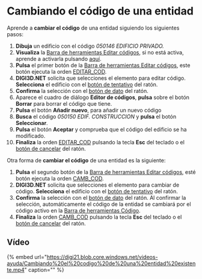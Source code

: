 # Cambiando el código de una entidad

Aprende a **cambiar el código** de una entidad siguiendo los siguientes pasos:

1. **Dibuja** un edificio con el código _050146 EDIFICIO PRIVADO._
2. **Visualiza** la [Barra de herramientas Editar códigos](https://github.com/digi21/docs/tree/7fc627c885c16fb88afc7cc05a6df2a2f4a54563/digi3d-net/primeros-pasos/comenzando-a-utilizar-digi3d.net/comenzando-con-la-ventana-de-dibujo/BarraDeHerramientasEditarCodigos.html), si no está activa, aprende a activarla pulsando [aquí](https://github.com/digi21/docs/tree/7fc627c885c16fb88afc7cc05a6df2a2f4a54563/digi3d-net/primeros-pasos/comenzando-a-utilizar-digi3d.net/comenzando-con-la-ventana-de-dibujo/PresentacionDeBarrasHerramientasBasicas.html).
3. **Pulsa** el primer botón de la [Barra de herramientas Editar códigos](https://github.com/digi21/docs/tree/7fc627c885c16fb88afc7cc05a6df2a2f4a54563/digi3d-net/primeros-pasos/comenzando-a-utilizar-digi3d.net/comenzando-con-la-ventana-de-dibujo/BarraDeHerramientasEditarCodigos.html), este botón ejecuta la orden [EDITAR\_COD](https://github.com/digi21/docs/tree/7fc627c885c16fb88afc7cc05a6df2a2f4a54563/digi3d-net/primeros-pasos/comenzando-a-utilizar-digi3d.net/comenzando-con-la-ventana-de-dibujo/EDITAR_COD.html).
4. **DIGI3D.NET** solicita que selecciones el elemento para editar código. **Selecciona** el edificio con el [botón de tentativo](cambiando-codigo-entidad.md) del ratón.
5. **Confirma** la selección con el [botón de dato](cambiando-codigo-entidad.md) del ratón.
6. Aparece el cuadro de diálogo **Editor de códigos**, **pulsa** sobre el botón **Borrar** para borrar el código que tiene.
7. **Pulsa** el botón **Añadir nuevo**, para añadir un nuevo código
8. **Busca** el código _050150 EDIF. CONSTRUCCION_ y **pulsa** el botón **Seleccionar**.
9. **Pulsa** el botón **Aceptar** y comprueba que el código del edificio se ha modificado.
10. **Finaliza** la orden [EDITAR\_COD](https://github.com/digi21/docs/tree/7fc627c885c16fb88afc7cc05a6df2a2f4a54563/digi3d-net/primeros-pasos/comenzando-a-utilizar-digi3d.net/comenzando-con-la-ventana-de-dibujo/EDITAR_COD.html) pulsando la tecla **Esc** del teclado o el [botón de cancelar](cambiando-codigo-entidad.md) del ratón.

Otra forma de **cambiar el código** de una entidad es la siguiente:

1. **Pulsa** el segundo botón de la [Barra de herramientas Editar códigos](https://github.com/digi21/docs/tree/7fc627c885c16fb88afc7cc05a6df2a2f4a54563/digi3d-net/primeros-pasos/comenzando-a-utilizar-digi3d.net/comenzando-con-la-ventana-de-dibujo/BarraDeHerramientasEditarCodigos.html), esté botón ejecuta la orden [CAMB\_COD](https://github.com/digi21/docs/tree/7fc627c885c16fb88afc7cc05a6df2a2f4a54563/digi3d-net/primeros-pasos/comenzando-a-utilizar-digi3d.net/comenzando-con-la-ventana-de-dibujo/CAMB_COD.html).
2. **DIGI3D.NET** solicita que selecciones el elemento para cambiar de código. **Selecciona** el edificio con el [botón de tentativo](cambiando-codigo-entidad.md) del ratón.
3. **Confirma** la selección con el [botón de dato](cambiando-codigo-entidad.md) del ratón. Al confirmar la selección, automáticamente el código de la entidad se cambiará por el código activo en la [Barra de herramientas Código](https://github.com/digi21/docs/tree/7fc627c885c16fb88afc7cc05a6df2a2f4a54563/digi3d-net/primeros-pasos/comenzando-a-utilizar-digi3d.net/comenzando-con-la-ventana-de-dibujo/BarraDeHerramientasCodigo.html).
4. **Finaliza** la orden [CAMB\_COD](https://github.com/digi21/docs/tree/7fc627c885c16fb88afc7cc05a6df2a2f4a54563/digi3d-net/primeros-pasos/comenzando-a-utilizar-digi3d.net/comenzando-con-la-ventana-de-dibujo/CAMB_COD.html) pulsando la tecla **Esc** del teclado o el [botón de cancelar](cambiando-codigo-entidad.md) del ratón.

## Vídeo

{% embed url="https://digi21.blob.core.windows.net/videos-ayuda/Cambiando%20el%20codigo%20de%20una%20entidad%20existente.mp4" caption="" %}

